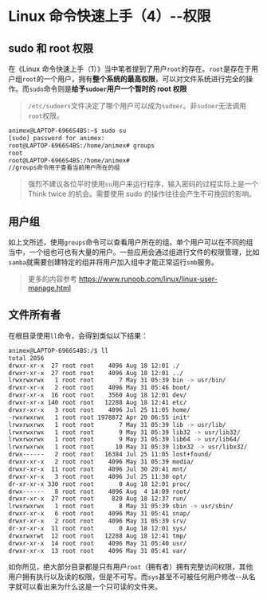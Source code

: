 # Linux 命令快速上手（4）--权限

## sudo 和 root 权限

在《Linux 命令快速上手（1）》当中笔者提到了用户`root`的存在。`root`是存在于用户组`root`的一个用户，拥有**整个系统的最高权限**，可以对文件系统进行完全的操作。而`sudo`命令则是**给予`sudoer`用户一个暂时的 root 权限**

> `/etc/sudoers`文件决定了哪个用户可以成为`sudoer`。非`sudoer`无法调用`root`权限。

```bash
animex@LAPTOP-6966S4BS:~$ sudo su
[sudo] password for animex:
root@LAPTOP-6966S4BS:/home/animex# groups
root
root@LAPTOP-6966S4BS:/home/animex#
//groups命令用于查看当前用户所在的组
```

> 强烈不建议各位平时使用`su`用户来运行程序，输入密码的过程实际上是一个 Think twice 的机会。需要使用 sudo 的操作往往会产生不可挽回的影响。

## 用户组

如上文所述，使用`groups`命令可以查看用户所在的组。单个用户可以在不同的组当中，一个组也可也有大量的用户。一些应用会通过组进行文件的权限管理，比如`samba`就需要创建特定的组并将用户加入组中才能正常运行`smb`服务。

> 更多的内容参考 <https://www.runoob.com/linux/linux-user-manage.html>

## 文件所有者

在根目录使用`ll`命令，会得到类似以下结果：

```bash
animex@LAPTOP-6966S4BS:/$ ll
total 2056
drwxr-xr-x  27 root root    4096 Aug 18 12:01 ./
drwxr-xr-x  27 root root    4096 Aug 18 12:01 ../
lrwxrwxrwx   1 root root       7 May 31 05:39 bin -> usr/bin/
drwxr-xr-x   2 root root    4096 May 31 05:46 boot/
drwxr-xr-x  16 root root    3560 Aug 18 12:01 dev/
drwxr-xr-x 140 root root   12288 Aug 18 12:41 etc/
drwxr-xr-x   3 root root    4096 Jul 25 11:05 home/
-rwxrwxrwx   1 root root 1978872 Apr 20 06:55 init*
lrwxrwxrwx   1 root root       7 May 31 05:39 lib -> usr/lib/
lrwxrwxrwx   1 root root       9 May 31 05:39 lib32 -> usr/lib32/
lrwxrwxrwx   1 root root       9 May 31 05:39 lib64 -> usr/lib64/
lrwxrwxrwx   1 root root      10 May 31 05:39 libx32 -> usr/libx32/
drwx------   2 root root   16384 Jul 25 11:05 lost+found/
drwxr-xr-x   2 root root    4096 May 31 05:39 media/
drwxr-xr-x  11 root root    4096 Jul 30 20:41 mnt/
drwxr-xr-x   3 root root    4096 Jul 25 11:30 opt/
dr-xr-xr-x 330 root root       0 Aug 18 12:01 proc/
drwx------   8 root root    4096 Aug  4 14:09 root/
drwxr-xr-x  27 root root     820 Aug 18 12:37 run/
lrwxrwxrwx   1 root root       8 May 31 05:39 sbin -> usr/sbin/
drwxr-xr-x   6 root root    4096 May 31 05:41 snap/
drwxr-xr-x   2 root root    4096 May 31 05:39 srv/
dr-xr-xr-x  11 root root       0 Aug 18 12:01 sys/
drwxrwxrwt  12 root root   12288 Aug 18 12:41 tmp/
drwxr-xr-x  14 root root    4096 May 31 05:40 usr/
drwxr-xr-x  13 root root    4096 May 31 05:41 var/
```

如你所见，绝大部分目录都是只有用户`root`（拥有者）拥有完整访问权限，其他用户拥有执行以及读的权限，但是不可写。而`sys`甚至不可被任何用户修改--从名字就可以看出来为什么这是一个只可读的文件夹。
